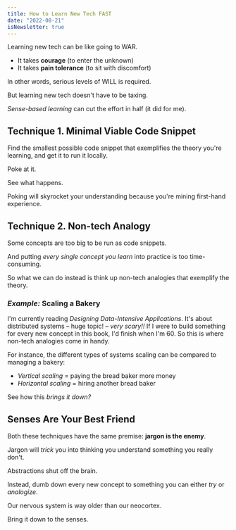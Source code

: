 ```yaml
---
title: How to Learn New Tech FAST
date: "2022-08-21"
isNewsletter: true
---
```


Learning new tech can be like going to WAR.

* It takes **courage** (to enter the unknown)
* It takes **pain tolerance** (to sit with discomfort)

In other words, serious levels of WILL is required.

But learning new tech doesn't have to be taxing.

*Sense-based learning* can cut the effort in half (it did for me).

## Technique 1. Minimal Viable Code Snippet

Find the smallest possible code snippet that exemplifies the theory you're learning, and get it to run it locally.

Poke at it.

See what happens.

Poking will skyrocket your understanding because you're mining first-hand experience.

## Technique 2. Non-tech Analogy

Some concepts are too big to be run as code snippets.

And putting *every single concept you learn* into practice is too time-consuming.

So what we can do instead is think up non-tech analogies that exemplify the theory.

### *Example:* Scaling a Bakery

I'm currently reading *Designing Data-Intensive Applications*. It's about distributed systems – huge topic! – *very scary!!* If I were to build something for every new concept in this book, I'd finish when I'm 60. So this is where non-tech analogies come in handy.

For instance, the different types of systems scaling can be compared to managing a bakery:

* *Vertical scaling* = paying the bread baker more money
* *Horizontal scaling* = hiring another bread baker

See how this *brings it down?*

## Senses Are Your Best Friend

Both these techniques have the same premise: **jargon is the enemy**.

Jargon will *trick* you into thinking you understand something you really don't.

Abstractions shut off the brain.

Instead, dumb down every new concept to something you can either *try* or *analogize*.

Our nervous system is way older than our neocortex.

Bring it down to the senses.

